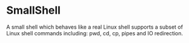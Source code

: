 # SmallShell
A small shell which behaves like a real Linux shell supports a subset of Linux shell commands including: pwd, cd, cp, pipes and IO redirection.

